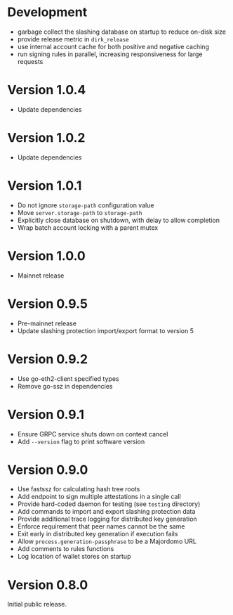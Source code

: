 # Development
  - garbage collect the slashing database on startup to reduce on-disk size
  - provide release metric in `dirk_release`
  - use internal account cache for both positive and negative caching
  - run signing rules in parallel, increasing responsiveness for large requests

# Version 1.0.4
  - Update dependencies

# Version 1.0.2
  - Update dependencies

# Version 1.0.1
  - Do not ignore `storage-path` configuration value
  - Move `server.storage-path` to `storage-path`
  - Explicitly close database on shutdown, with delay to allow completion
  - Wrap batch account locking with a parent mutex

# Version 1.0.0
  - Mainnet release

# Version 0.9.5
  - Pre-mainnet release
  - Update slashing protection import/export format to version 5

# Version 0.9.2
  - Use go-eth2-client specified types
  - Remove go-ssz in dependencies

# Version 0.9.1
  - Ensure GRPC service shuts down on context cancel
  - Add `--version` flag to print software version

# Version 0.9.0
  - Use fastssz for calculating hash tree roots
  - Add endpoint to sign multiple attestations in a single call
  - Provide hard-coded daemon for testing (see `testing` directory)
  - Add commands to import and export slashing protection data
  - Provide additional trace logging for distributed key generation
  - Enforce requirement that peer names cannot be the same
  - Exit early in distributed key generation if execution fails
  - Allow `process.generation-passphrase` to be a Majordomo URL
  - Add comments to rules functions
  - Log location of wallet stores on startup

# Version 0.8.0
Initial public release.
